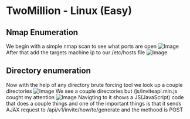 # TwoMillion - Linux (Easy)
## Nmap Enumeration
We begin with a simple nmap scan to see what ports are open
![Image](https://github.com/user-attachments/assets/2a4fad03-3938-45d8-b874-909f2adf62ca)
After that add the targets machine ip to our /etc/hosts file
![Image](https://github.com/user-attachments/assets/555552a1-d2e0-4bc1-9a8f-2f604bcf078f)
## Directory enumeration
Now with the help of any directory brute forcing tool we look up a couple directories
![Image](https://github.com/user-attachments/assets/61811d99-6796-471d-a061-b716e462c045)
We see a couple directories but /js/inviteapi.min.js cought my attention
![Image](https://github.com/user-attachments/assets/b8bc79b3-f4e6-4e53-9635-93387f548b5d)
Navigting to it shows a JS(JavaScript) code that does a couple things
and one of the important things is that it sends AJAX request to /api/v1/invite/how/to/generate and the methood is POST




